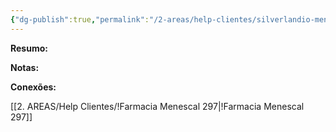 ```yaml
---
{"dg-publish":true,"permalink":"/2-areas/help-clientes/silverlandio-mendes-294/","dgPassFrontmatter":true,"created":"2025-07-11T10:50:59.922-03:00","updated":"2025-07-11T10:52:34.314-03:00"}
---
```



**Resumo:**


**Notas:**


**Conexões:**

[[2. AREAS/Help Clientes/!Farmacia Menescal 297\|!Farmacia Menescal 297]]